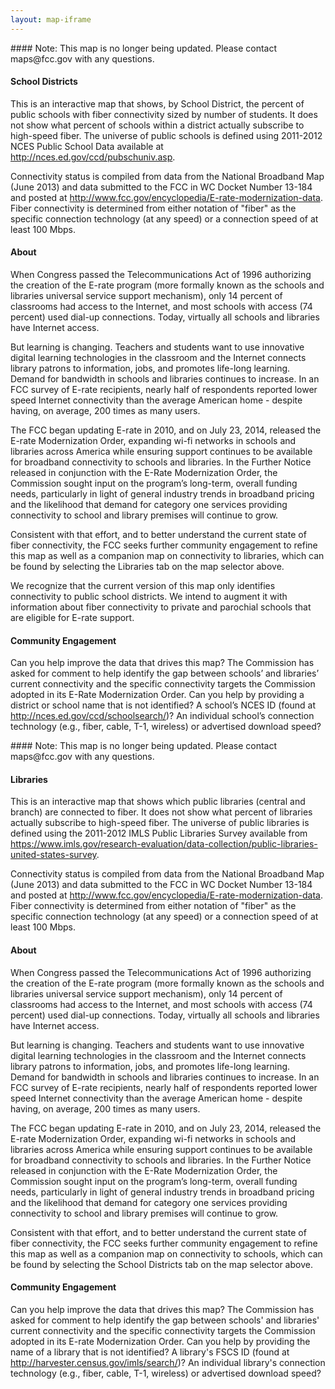 ```yaml
---
layout: map-iframe
---
```

<div id="desc-schoolDist" class="map-desc hide" markdown="1">
#### Note: This map is no longer being updated. 
Please contact maps@fcc.gov with any questions.

#### School Districts

This is an interactive map that shows, by School District, the percent of public schools with fiber connectivity sized by number of students. It does not show what percent of schools within a district actually subscribe to high-speed fiber. The universe of public schools is defined using 2011-2012 NCES Public School Data available at <a href="http://nces.ed.gov/ccd/pubschuniv.asp" target="eratemap">http://nces.ed.gov/ccd/pubschuniv.asp</a>.

Connectivity status is compiled from data from the National Broadband Map (June 2013) and data submitted to the FCC in WC Docket Number 13-184 and posted at <a href="http://www.fcc.gov/encyclopedia/E-rate-modernization-data" target="_top">http://www.fcc.gov/encyclopedia/E-rate-modernization-data</a>. Fiber connectivity is determined from either notation of "fiber" as the specific connection technology (at any speed) or a connection speed of at least 100 Mbps.

#### About

When Congress passed the Telecommunications Act of 1996 authorizing the creation of the E-rate program (more formally known as the schools and libraries universal service support mechanism), only 14 percent of classrooms had access to the Internet, and most schools with access (74 percent) used dial-up connections.  Today, virtually all schools and libraries have Internet access.

But learning is changing.  Teachers and students want to use innovative digital learning technologies in the classroom and the Internet connects library patrons to information, jobs, and promotes life-long learning.  Demand for bandwidth in schools and libraries continues to increase.  In an FCC survey of E-rate recipients, nearly half of respondents reported lower speed Internet connectivity than the average American home - despite having, on average, 200 times as many users.

The FCC began updating E-rate in 2010, and on July 23, 2014, released the E-rate Modernization Order, expanding wi-fi networks in schools and libraries across America while ensuring support continues to be available for broadband connectivity to schools and libraries.  In the Further Notice released in conjunction with the E-Rate Modernization Order, the Commission sought input on  the program’s long-term, overall funding needs, particularly in light of general industry trends in broadband pricing and the likelihood that demand for category one services providing connectivity to school and library premises will continue to grow.  

Consistent with that effort, and to better understand the current state of fiber connectivity, the FCC seeks further community engagement to refine this map as well as a companion map on connectivity to libraries, which can be found by selecting the Libraries tab on the map selector above.

We recognize that the current version of this map only identifies connectivity to public school districts.  We intend to augment it with information about fiber connectivity to private and parochial schools that are eligible for E-rate support.


#### Community Engagement

Can you help improve the data that drives this map?  The Commission has asked for comment to help identify the gap between schools’ and libraries’ current connectivity and the specific connectivity targets the Commission adopted in its E-Rate Modernization Order.  Can you help by providing a district or school name that is not identified?  A school’s NCES ID (found at <a href="http://nces.ed.gov/ccd/schoolsearch/" target="eratemap">http://nces.ed.gov/ccd/schoolsearch/</a>)?  An individual school’s connection technology (e.g., fiber, cable, T-1, wireless) or advertised download speed?  

</div>

<div id="desc-library" class="map-desc hide" markdown="1">
#### Note: This map is no longer being updated. 
Please contact maps@fcc.gov with any questions.

#### Libraries

This is an interactive map that shows which public libraries (central and branch) are connected to fiber. It does not show what percent of libraries actually subscribe to high-speed fiber. The universe of public libraries is defined using the 2011-2012 IMLS Public Libraries Survey available from <a href="https://www.imls.gov/research-evaluation/data-collection/public-libraries-united-states-survey" target="eratemap">https://www.imls.gov/research-evaluation/data-collection/public-libraries-united-states-survey</a>.

Connectivity status is compiled from data from the National Broadband Map (June 2013) and data submitted to the FCC in WC Docket Number 13-184 and posted at <a href="http://www.fcc.gov/encyclopedia/E-rate-modernization-data" target="_top">http://www.fcc.gov/encyclopedia/E-rate-modernization-data</a>. Fiber connectivity is determined from either notation of "fiber" as the specific connection technology (at any speed) or a connection speed of at least 100 Mbps.

#### About

When Congress passed the Telecommunications Act of 1996 authorizing the creation of the E-rate program (more formally known as the schools and libraries universal service support mechanism), only 14 percent of classrooms had access to the Internet, and most schools with access (74 percent) used dial-up connections.  Today, virtually all schools and libraries have Internet access.

But learning is changing.  Teachers and students want to use innovative digital learning technologies in the classroom and the Internet connects library patrons to information, jobs, and promotes life-long learning.  Demand for bandwidth in schools and libraries continues to increase.  In an FCC survey of E-rate recipients, nearly half of respondents reported lower speed Internet connectivity than the average American home - despite having, on average, 200 times as many users.

The FCC began updating E-rate in 2010, and on July 23, 2014, released the E-rate Modernization Order, expanding wi-fi networks in schools and libraries across America while ensuring support continues to be available for broadband connectivity to schools and libraries.  In the Further Notice released in conjunction with the E-Rate Modernization Order, the Commission sought input on  the program’s long-term, overall funding needs, particularly in light of general industry trends in broadband pricing and the likelihood that demand for category one services providing connectivity to school and library premises will continue to grow.  

Consistent with that effort, and to better understand the current state of fiber connectivity, the FCC seeks further community engagement to refine this map as well as a companion map on connectivity to schools, which can be found by selecting the School Districts tab on the map selector above.

#### Community Engagement

Can you help improve the data that drives this map?  The Commission has asked for comment to help identify the gap between schools' and libraries' current connectivity and the specific connectivity targets the Commission adopted in its E-rate Modernization Order.  Can you help by providing the name of a library that is not identified?  A library's FSCS ID (found at <a href="http://harvester.census.gov/imls/search/" target="eratemap">http://harvester.census.gov/imls/search/</a>)?  An individual library's connection technology (e.g., fiber, cable, T-1, wireless) or advertised download speed?  

</div>
